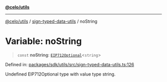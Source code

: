 [**@celo/utils**](../../README.md)

***

[@celo/utils](../../README.md) / [sign-typed-data-utils](../README.md) / noString

# Variable: noString

> `const` **noString**: [`EIP712Optional`](../type-aliases/EIP712Optional.md)\<`string`\>

Defined in: [packages/sdk/utils/src/sign-typed-data-utils.ts:126](https://github.com/celo-org/developer-tooling/blob/master/packages/sdk/utils/src/sign-typed-data-utils.ts#L126)

Undefined EIP712Optional type with value type string.
